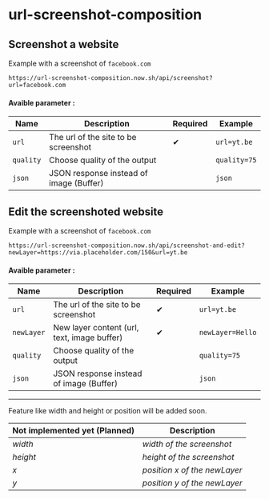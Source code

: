 # url-screenshot-composition

## Screenshot a website

Example with a screenshot of `facebook.com`

```http
https://url-screenshot-composition.now.sh/api/screenshot?url=facebook.com
```

#### Avaible parameter :

| Name      | Description                             | Required | Example      |
| --------- | --------------------------------------- | -------- | ------------ |
| `url`     | The url of the site to be screenshot    | ✔        | `url=yt.be`  |
| `quality` | Choose quality of the output            |          | `quality=75` |
| `json`    | JSON response instead of image (Buffer) |          | `json`       |

## Edit the screenshoted website

Example with a screenshot of `facebook.com`

```http
https://url-screenshot-composition.now.sh/api/screenshot-and-edit?newLayer=https://via.placeholder.com/150&url=yt.be
```

#### Avaible parameter :

| Name       | Description                                 | Required | Example          |
| ---------- | ------------------------------------------- | -------- | ---------------- |
| `url`      | The url of the site to be screenshot        | ✔        | `url=yt.be`      |
| `newLayer` | New layer content (url, text, image buffer) | ✔        | `newLayer=Hello` |
| `quality`  | Choose quality of the output                |          | `quality=75`     |
| `json`     | JSON response instead of image (Buffer)     |          | `json`           |

---

Feature like width and height or position will be added soon.

| Not implemented yet (Planned) | Description                  |
| ----------------------------- | ---------------------------- |
| _width_                       | _width of the screenshot_    |
| _height_                      | _height of the screenshot_   |
| _x_                           | _position x of the newLayer_ |
| _y_                           | _position y of the newLayer_ |
